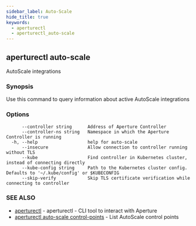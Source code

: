 ```yaml
---
sidebar_label: Auto-Scale
hide_title: true
keywords:
  - aperturectl
  - aperturectl_auto-scale
---
```


<!-- markdownlint-disable -->

## aperturectl auto-scale

AutoScale integrations

### Synopsis

Use this command to query information about active AutoScale integrations

### Options

```
      --controller string      Address of Aperture Controller
      --controller-ns string   Namespace in which the Aperture Controller is running
  -h, --help                   help for auto-scale
      --insecure               Allow connection to controller running without TLS
      --kube                   Find controller in Kubernetes cluster, instead of connecting directly
      --kube-config string     Path to the Kubernetes cluster config. Defaults to '~/.kube/config' or $KUBECONFIG
      --skip-verify            Skip TLS certificate verification while connecting to controller
```

### SEE ALSO

- [aperturectl](/reference/aperturectl/aperturectl.md) - aperturectl - CLI tool to interact with Aperture
- [aperturectl auto-scale control-points](/reference/aperturectl/auto-scale/control-points/control-points.md) - List AutoScale control points
